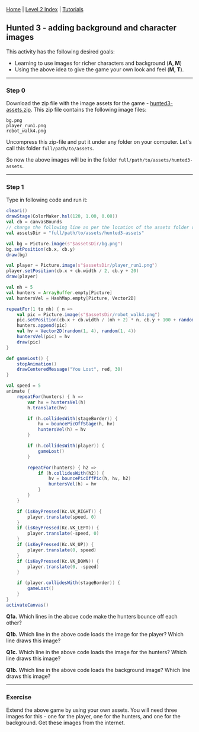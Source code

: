 <div class="nav">
  <a href="../../index.html">Home</a> | <a href="index.html">Level 2 Index</a> | <a href="../../tutorials-index.html">Tutorials</a>
</div>

## Hunted 3 - adding background and character images

This activity has the following desired goals:
* Learning to use images for richer characters and background (**A, M**)
* Using the above idea to give the game your own look and feel (**M, T**).

---

### Step 0

Download the zip file with the image assets for the game - [hunted3-assets.zip](hunted3-assets.zip). This zip file contains the following image files:
```
bg.png
player_run1.png
robot_walk4.png
```

Uncompress this zip-file and put it under any folder on your computer. Let's call this folder `full/path/to/assets`.

So now the above images will be in the folder `full/path/to/assets/hunted3-assets`.

---

### Step 1
Type in following code and run it:

```scala
cleari()
drawStage(ColorMaker.hsl(120, 1.00, 0.08))
val cb = canvasBounds
// change the following line as per the location of the assets folder on your computer
val assetsDir = "full/path/to/assets/hunted3-assets"

val bg = Picture.image(s"$assetsDir/bg.png")
bg.setPosition(cb.x, cb.y)
draw(bg)

val player = Picture.image(s"$assetsDir/player_run1.png")
player.setPosition(cb.x + cb.width / 2, cb.y + 20)
draw(player)

val nh = 5
val hunters = ArrayBuffer.empty[Picture]
val huntersVel = HashMap.empty[Picture, Vector2D]

repeatFor(1 to nh) { n =>
    val pic = Picture.image(s"$assetsDir/robot_walk4.png")
    pic.setPosition(cb.x + cb.width / (nh + 2) * n, cb.y + 100 + randomDouble(0, cb.height - 200))
    hunters.append(pic)
    val hv = Vector2D(random(1, 4), random(1, 4))
    huntersVel(pic) = hv
    draw(pic)
}

def gameLost() {
    stopAnimation()
    drawCenteredMessage("You Lost", red, 30)
}

val speed = 5
animate {
    repeatFor(hunters) { h =>
        var hv = huntersVel(h)
        h.translate(hv)

        if (h.collidesWith(stageBorder)) {
            hv = bouncePicOffStage(h, hv)
            huntersVel(h) = hv
        }

        if (h.collidesWith(player)) {
            gameLost()
        }

        repeatFor(hunters) { h2 =>
            if (h.collidesWith(h2)) {
                hv = bouncePicOffPic(h, hv, h2)
                huntersVel(h) = hv
            }
        }
    }

    if (isKeyPressed(Kc.VK_RIGHT)) {
        player.translate(speed, 0)
    }
    if (isKeyPressed(Kc.VK_LEFT)) {
        player.translate(-speed, 0)
    }
    if (isKeyPressed(Kc.VK_UP)) {
        player.translate(0, speed)
    }
    if (isKeyPressed(Kc.VK_DOWN)) {
        player.translate(0, -speed)
    }

    if (player.collidesWith(stageBorder)) {
        gameLost()
    }
}
activateCanvas()
```

**Q1a.** Which lines in the above code make the hunters bounce off each other?

**Q1b.** Which line in the above code loads the image for the player? Which line draws this image?

**Q1c.** Which line in the above code loads the image for the hunters? Which line draws this image?

**Q1b.** Which line in the above code loads the background image? Which line draws this image?


---

### Exercise

Extend the above game by using your own assets. You will need three images for this - one for the player, one for the hunters, and one for the background. Get these images from the internet. 
